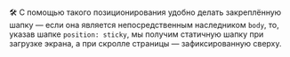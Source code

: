 
🛠 С помощью такого позиционирования удобно делать закреплённую шапку — если она является непосредственным наследником `body`, то, указав шапке `position: sticky`, мы получим статичную шапку при загрузке экрана, а при скролле страницы — зафиксированную сверху.
